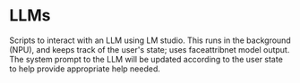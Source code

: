 # LLMs

Scripts to interact with an LLM using LM studio.
This runs in the background (NPU), and keeps track of the user's state; uses faceattribnet model output.
The system prompt to the LLM will be updated according to the user state to help provide appropriate help needed.
